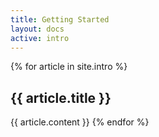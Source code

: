 ```yaml
---
title: Getting Started
layout: docs
active: intro
---
```


{% for article in site.intro %}
  <h2 id="{{ article.title | slugify }}" class="ui dividing header">{{ article.title }}</h2>
  {{ article.content }}
{% endfor %}